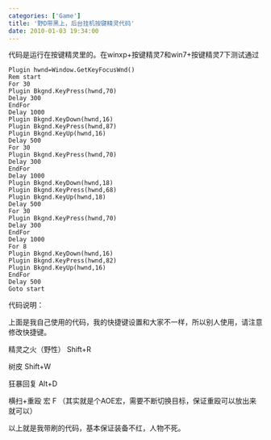 ```yaml
---
categories: ['Game']
title: '野D带黑上，后台挂机按键精灵代码'
date: 2010-01-03 19:34:00
---
```

代码是运行在按键精灵里的。在winxp+按键精灵7和win7+按键精灵7下测试通过

```
Plugin hwnd=Window.GetKeyFocusWnd()
Rem start
For 30
Plugin Bkgnd.KeyPress(hwnd,70)
Delay 300
EndFor
Delay 1000
Plugin Bkgnd.KeyDown(hwnd,16)
Plugin Bkgnd.KeyPress(hwnd,87)
Plugin Bkgnd.KeyUp(hwnd,16)
Delay 500
For 30
Plugin Bkgnd.KeyPress(hwnd,70)
Delay 300
EndFor
Delay 1000
Plugin Bkgnd.KeyDown(hwnd,18)
Plugin Bkgnd.KeyPress(hwnd,68)
Plugin Bkgnd.KeyUp(hwnd,18)
Delay 500
For 30
Plugin Bkgnd.KeyPress(hwnd,70)
Delay 300
EndFor
Delay 1000
For 8
Plugin Bkgnd.KeyDown(hwnd,16)
Plugin Bkgnd.KeyPress(hwnd,82)
Plugin Bkgnd.KeyUp(hwnd,16)
EndFor
Delay 500
Goto start

```
代码说明：

上面是我自己使用的代码，我的快捷键设置和大家不一样，所以别人使用，请注意修改快捷键。

精灵之火（野性） Shift+R

树皮 Shift+W

狂暴回复 Alt+D

横扫+重殴 宏 F （其实就是个AOE宏，需要不断切换目标，保证重殴可以放出来就可以）

以上就是我带刷的代码，基本保证装备不红，人物不死。

